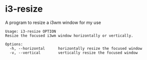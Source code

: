 # i3-resize
A program to resize a i3wm window for my use

```
Usage: i3-resize OPTION
Resize the focused i3wm window horizontally or vertically.

Options:
  -h, --horizontal      horizontally resize the focused window
  -v, --vertical        vertically resize the focused window
```
